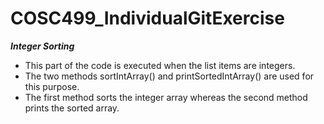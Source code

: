 # COSC499_IndividualGitExercise

***Integer Sorting***

- This part of the code is executed when the list items are integers.
- The two methods sortIntArray() and printSortedIntArray() are used for this purpose.
- The first method sorts the integer array whereas the second method prints the sorted array.
